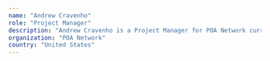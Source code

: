 ```yaml
---
name: "Andrew Cravenho"
role: "Project Manager"
description: "Andrew Cravenho is a Project Manager for POA Network currently building an Open Source Block Explorer for the Ethereum ecosystem. As a serial entrepreneur, Andrew has focused on helping both small and midsize businesses take control of their cash flow through innovative tech startups."
organization: "POA Network"
country: "United States"
---
```

